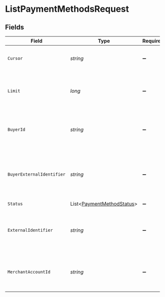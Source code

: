 # ListPaymentMethodsRequest


## Fields

| Field                                                                       | Type                                                                        | Required                                                                    | Description                                                                 | Example                                                                     |
| --------------------------------------------------------------------------- | --------------------------------------------------------------------------- | --------------------------------------------------------------------------- | --------------------------------------------------------------------------- | --------------------------------------------------------------------------- |
| `Cursor`                                                                    | *string*                                                                    | :heavy_minus_sign:                                                          | A pointer to the page of results to return.                                 | ZXhhbXBsZTE                                                                 |
| `Limit`                                                                     | *long*                                                                      | :heavy_minus_sign:                                                          | The maximum number of items that are at returned.                           | 20                                                                          |
| `BuyerId`                                                                   | *string*                                                                    | :heavy_minus_sign:                                                          | The ID of the buyer to filter payment methods by.                           | fe26475d-ec3e-4884-9553-f7356683f7f9                                        |
| `BuyerExternalIdentifier`                                                   | *string*                                                                    | :heavy_minus_sign:                                                          | The external identifier of the buyer to filter payment methods by.          | buyer-12345                                                                 |
| `Status`                                                                    | List<[PaymentMethodStatus](../../Models/Components/PaymentMethodStatus.md)> | :heavy_minus_sign:                                                          | N/A                                                                         |                                                                             |
| `ExternalIdentifier`                                                        | *string*                                                                    | :heavy_minus_sign:                                                          | The external identifier of the payment method to filter by.                 | payment-method-12345                                                        |
| `MerchantAccountId`                                                         | *string*                                                                    | :heavy_minus_sign:                                                          | The ID of the merchant account to use for this request.                     |                                                                             |